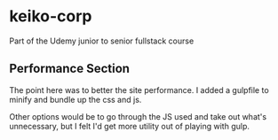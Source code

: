 # keiko-corp
Part of the Udemy junior to senior fullstack course

## Performance Section
The point here was to better the site performance.  I added a gulpfile to minify and bundle up the css and js.

Other options would be to go through the JS used and take out what's unnecessary, but I felt I'd get more utility out of playing with gulp.